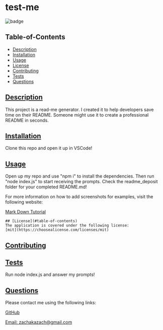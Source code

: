 # test-me

  ![badge](https://img.shields.io/badge/license-mit-blue)

  ## Table-of-Contents

  * [Description](#description)
  * [Installation](#installation)
  * [Usage](#usage)
  * [License](#license)
  * [Contributing](#contributing)
  * [Tests](#tests)
  * [Questions](#questions)
  
  ## [Description](#table-of-contents)

  This project is a read-me generator. I created it to help developers save time on their README. Someone might use it to create a professional README in seconds.

  ## [Installation](#table-of-contents)

  Clone this repo and open it up in VSCode!

  ## [Usage](#table-of-contents)

  Open up my repo and use "npm i" to install the dependencies. Then run "node index.js" to start receiving the prompts. Check the readme_deposit folder for your completed README.md!
  
  For more information on how to add screenshots for examples, visit the following website:
  
  [Mark Down Tutorial](https://agea.github.io/tutorial.md/)
  
  
    ## [License](#table-of-contents)
    The application is covered under the following license:
    [mit](https://choosealicense.com/licenses/mit)
      

  ## [Contributing](#table-of-contents)
  
  

  ## [Tests](#table-of-contents)

  Run node index.js and answer my prompts!

  ## [Questions](#table-of-contents)

  Please contact me using the following links:

  [GitHub](https://github.com/info-hazard)

  [Email: zachakazach@gmail.com](mailto:zachakazach@gmail.com)
